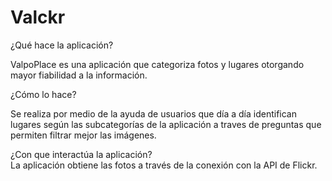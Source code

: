 # Valckr

¿Qué hace la aplicación? 

ValpoPlace es una aplicación que categoriza fotos y lugares otorgando mayor fiabilidad a la información.

¿Cómo lo hace? 

Se realiza por medio de la ayuda de usuarios que día a día identifican lugares según las subcategorías de la aplicación a traves de preguntas que permiten filtrar mejor las imágenes.

¿Con que interactúa la aplicación?  
La aplicación obtiene las fotos a través de la conexión con la API de Flickr. 

